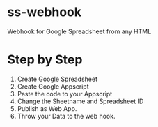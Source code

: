 # ss-webhook
Webhook for Google Spreadsheet from any HTML

# Step by Step
1. Create Google Spreadsheet
2. Create Google Appscript
3. Paste the code to your Appscript
4. Change the Sheetname and Spreadsheet ID
5. Publish as Web App.
6. Throw your Data to the web hook.
